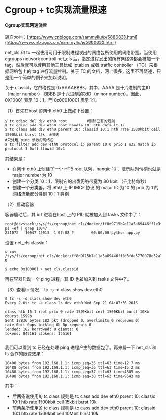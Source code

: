 # Cgroup + tc实现流量限速

#### Cgroup实现网速流控

转自大神：[https://www.cnblogs.com/sammyliu/p/5886833.html](https://www.cnblogs.com/sammyliu/p/5886833.html)

net\_cls 和 tc 一起使用可用于限制进程发出的网络包所使用的网络带宽。当使用 cgroups network controll net\_cls 后，指定进程发出的所有网络包都会被加一个 tag，然后就可以使用其他工具比如 iptables 或者 traffic controller （TC）来根据网络包上的 tag 进行流量控制。关于 TC 的文档，网上很多，这里不再赘述，只是用一个简单的例子来加以说明。

 关于 classid，它的格式是 0xAAAABBBB，其中，AAAA 是十六进制的主ID（major number），BBBB 是十六进制的次ID（minor number）。因此，0X10001 表示 10：1，而 0x00010001 表示 1:1。

 （1）首先在host 的网卡 eth0 上做如下设置：

```text
$ tc qdisc del dev eth0 root         #删除已有的规则
$ tc qdisc add dev eth0 root handle 10: htb default 12              
$ tc class add dev eth0 parent 10: classid 10:1 htb rate 1500kbit ceil 1500kbit burst 10k  #限速
#只处理 ping 参数的网络包
$ tc filter add dev eth0 protocol ip parent 10:0 prio 1 u32 match ip protocol 1 0xff flowid 10:1 
```

其结果是：

* 在网卡 eth0 上创建了一个 HTB root 队列，hangle 10： 表示队列句柄也就是major number 为 10
* 创建一个分类 10：1，限制它的出发网络带宽为 80 kbit （千比特每秒）
* 创建一个分类器，将 eth0 上 IP IMCP 协议 的 major ID 为 10 的 prio 为 1 的网络流量都分类到 10：1 类别

（2）启动容器

容器启动后，其 init 进程在host 上的 PID 就被加入到 tasks 文件中了：

```text
root@devstack:/sys/fs/cgroup/net_cls/docker/ff8d9715b7e11a5a69446ff1e3fde3770078e32a7d8f7c1cb35d51c75768fe33# ps -ef | grep 10047
231072   10047 10013  1 07:08 ?        00:00:00 python app.py
```

设置 net\_cls classid：

```text
$ cat /sys/fs/cgroup/net_cls/docker/ff8d9715b7e11a5a69446ff1e3fde3770078e32a7d8f7c1cb35d51c75768fe33/net_cls.classid
0
​
$ echo 0x100001 > net_cls.classid
```

再在容器启动一个 ping 进程，其 ID 也被加入到 tasks 文件中了。

（3）查看tc 情况： tc -s -d class show dev eth0

```text
$ tc -s -d class show dev eth0
Every 2.0s: tc -s class ls dev eth0 Wed Sep 21 04:07:56 2016
​
class htb 10:1 root prio 0 rate 1500Kbit ceil 1500Kbit burst 10Kb cburst 1599b
Sent 17836 bytes 182 pkt (dropped 0, overlimits 0 requeues 0)
rate 0bit 0pps backlog 0b 0p requeues 0
lended: 182 borrowed: 0 giants: 0
tokens: 845161 ctokens: 125161
​
```

我们可以看到 tc 已经在处理 ping 进程产生的数据包了。再来看一下 net\_cls 和 ts 合作的限速效果：

```text
10488 bytes from 192.168.1.1: icmp_seq=35 ttl=63 time=12.7 ms
10488 bytes from 192.168.1.1: icmp_seq=36 ttl=63 time=15.2 ms
10488 bytes from 192.168.1.1: icmp_seq=37 ttl=63 time=4805 ms
10488 bytes from 192.168.1.1: icmp_seq=38 ttl=63 time=9543 ms
```

其中：

* 后两条说使用的 tc class 规则是 tc class add dev eth0 parent 10: classid 10:1 htb rate 1500kbit ceil 15kbit burst 10k
* 前两条所使用的 tc class 规则是 tc class add dev eth0 parent 10: classid 10:1 htb rate 1500kbit ceil 10Mbit burst 10k

